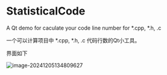 # StatisticalCode
A Qt demo for caculate your code line number for *.cpp, *.h, .c

一个可以计算项目中 *.cpp, *.h, .c 代码行数的Qt小工具。

界面如下

![image-20241205134809627](/home/mp/Mayujie/LittleProject/StatisticsCalCode/README.assets/image-20241205134809627.png)
